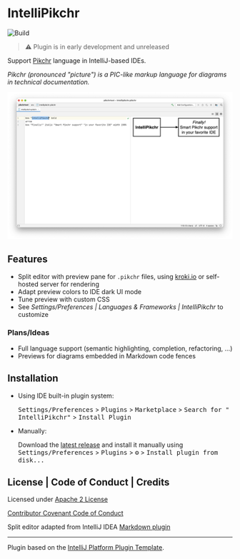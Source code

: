 # IntelliPikchr

![Build](https://github.com/YannCebron/IntelliPikchr/workflows/Build/badge.svg)
<!--[![Version](https://img.shields.io/jetbrains/plugin/v/PLUGIN_ID.svg)](https://plugins.jetbrains.com/plugin/PLUGIN_ID)-->
<!--[![Downloads](https://img.shields.io/jetbrains/plugin/d/PLUGIN_ID.svg)](https://plugins.jetbrains.com/plugin/PLUGIN_ID)-->

> ⚠️ Plugin is in early development and unreleased

Support [Pikchr](https://pikchr.org/) language in IntelliJ-based IDEs.

_Pikchr (pronounced "picture") is a PIC-like markup language for diagrams in technical documentation._
                   
![IntelliPikchr](docs/intellipikchr.png)

## Features

- Split editor with preview pane for `.pikchr` files, using [kroki.io](https://kroki.io) or self-hosted server for rendering
- Adapt preview colors to IDE dark UI mode
- Tune preview with custom CSS
- See _Settings/Preferences \| Languages & Frameworks \| IntelliPikchr_ to customize

### Plans/Ideas

- Full language support (semantic highlighting, completion, refactoring, ...)
- Previews for diagrams embedded in Markdown code fences

## Installation

- Using IDE built-in plugin system:

  <kbd>Settings/Preferences</kbd> > <kbd>Plugins</kbd> > <kbd>Marketplace</kbd> > <kbd>Search for "
  IntelliPikchr"</kbd> >
  <kbd>Install Plugin</kbd>

- Manually:

  Download the [latest release](https://github.com/YannCebron/IntelliPikchr/releases/latest) and install it manually
  using
  <kbd>Settings/Preferences</kbd> > <kbd>Plugins</kbd> > <kbd>⚙️</kbd> > <kbd>Install plugin from disk...</kbd>
                             
## License | Code of Conduct | Credits

Licensed under [Apache 2 License](LICENSE)

[Contributor Covenant Code of Conduct](CODE_OF_CONDUCT.md)
                                      
Split editor adapted from IntelliJ IDEA [Markdown plugin](https://github.com/JetBrains/intellij-community/tree/master/plugins/markdown)

---
Plugin based on the [IntelliJ Platform Plugin Template][template].

[template]: https://github.com/JetBrains/intellij-platform-plugin-template
